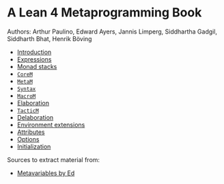 # A Lean 4 Metaprogramming Book

Authors: Arthur Paulino, Edward Ayers, Jannis Limperg, Siddhartha Gadgil, Siddharth Bhat, Henrik Böving

* [Introduction](md/intro.md)
* [Expressions](md/expressions.md)
* [Monad stacks](md/monad-stacks.md)
* [`CoreM`](md/corem.md)
* [`MetaM`](md/metam.md)
* [`Syntax`](md/syntax.md)
* [`MacroM`](md/macrom.md)
* [Elaboration](md/elaboration.md)
* [`TacticM`](md/tacticm.md)
* [Delaboration](md/delaboration.md)
* [Environment extensions](md/env-extensions.md)
* [Attributes](md/attributes.md)
* [Options](md/options.md)
* [Initialization](md/initialization.md)

Sources to extract material from:
* [Metavariables by Ed](https://github.com/leanprover-community/mathlib4/blob/tutorial/docs/metaprogramming/02_metavariables.md)
